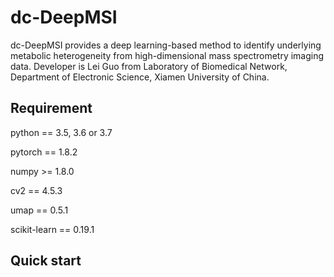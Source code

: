# dc-DeepMSI

dc-DeepMSI provides a deep learning-based method to identify underlying metabolic heterogeneity from high-dimensional mass spectrometry imaging data. Developer is Lei Guo from Laboratory of Biomedical Network, Department of Electronic Science, Xiamen University of China.

## Requirement

python == 3.5, 3.6 or 3.7

pytorch == 1.8.2

numpy >= 1.8.0

cv2 == 4.5.3

umap == 0.5.1

scikit-learn == 0.19.1

## Quick start
